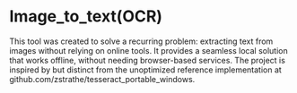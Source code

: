 # Image_to_text(OCR)
This tool was created to solve a recurring problem: extracting text from images without relying on online tools. It provides a seamless local solution that works offline, without needing browser-based services. The project is inspired by but distinct from the unoptimized reference implementation at github.com/zstrathe/tesseract_portable_windows.
